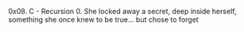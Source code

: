 0x08. C - Recursion
0. She locked away a secret, deep inside herself, something she once knew to be true... but chose to forget
